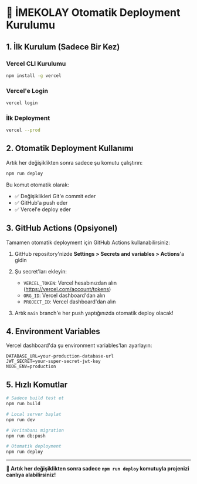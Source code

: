 # 🚀 İMEKOLAY Otomatik Deployment Kurulumu

## 1. İlk Kurulum (Sadece Bir Kez)

### Vercel CLI Kurulumu
```bash
npm install -g vercel
```

### Vercel'e Login
```bash
vercel login
```

### İlk Deployment
```bash
vercel --prod
```

## 2. Otomatik Deployment Kullanımı

Artık her değişiklikten sonra sadece şu komutu çalıştırın:

```bash
npm run deploy
```

Bu komut otomatik olarak:
- ✅ Değişiklikleri Git'e commit eder
- ✅ GitHub'a push eder
- ✅ Vercel'e deploy eder

## 3. GitHub Actions (Opsiyonel)

Tamamen otomatik deployment için GitHub Actions kullanabilirsiniz:

1. GitHub repository'nizde **Settings > Secrets and variables > Actions**'a gidin

2. Şu secret'ları ekleyin:
   - `VERCEL_TOKEN`: Vercel hesabınızdan alın (https://vercel.com/account/tokens)
   - `ORG_ID`: Vercel dashboard'dan alın
   - `PROJECT_ID`: Vercel dashboard'dan alın

3. Artık `main` branch'e her push yaptığınızda otomatik deploy olacak!

## 4. Environment Variables

Vercel dashboard'da şu environment variables'ları ayarlayın:

```
DATABASE_URL=your-production-database-url
JWT_SECRET=your-super-secret-jwt-key
NODE_ENV=production
```

## 5. Hızlı Komutlar

```bash
# Sadece build test et
npm run build

# Local server başlat
npm run dev

# Veritabanı migration
npm run db:push

# Otomatik deployment
npm run deploy
```

---

**🎉 Artık her değişiklikten sonra sadece `npm run deploy` komutuyla projenizi canlıya alabilirsiniz!**